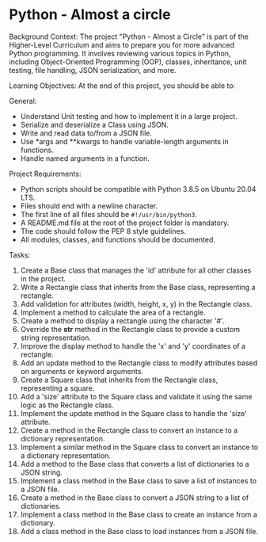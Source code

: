 # Python - Almost a circle
Background Context:
The project "Python - Almost a Circle" is part of the Higher-Level Curriculum and aims to prepare you for more advanced Python programming. It involves reviewing various topics in Python, including Object-Oriented Programming (OOP), classes, inheritance, unit testing, file handling, JSON serialization, and more.

Learning Objectives:
At the end of this project, you should be able to:

General:
- Understand Unit testing and how to implement it in a large project.
- Serialize and deserialize a Class using JSON.
- Write and read data to/from a JSON file.
- Use *args and **kwargs to handle variable-length arguments in functions.
- Handle named arguments in a function.


Project Requirements:
- Python scripts should be compatible with Python 3.8.5 on Ubuntu 20.04 LTS.
- Files should end with a newline character.
- The first line of all files should be `#!/usr/bin/python3`.
- A README.md file at the root of the project folder is mandatory.
- The code should follow the PEP 8 style guidelines.
- All modules, classes, and functions should be documented.

Tasks:
1. Create a Base class that manages the 'id' attribute for all other classes in the project.
2. Write a Rectangle class that inherits from the Base class, representing a rectangle.
3. Add validation for attributes (width, height, x, y) in the Rectangle class.
4. Implement a method to calculate the area of a rectangle.
5. Create a method to display a rectangle using the character '#'.
6. Override the __str__ method in the Rectangle class to provide a custom string representation.
7. Improve the display method to handle the 'x' and 'y' coordinates of a rectangle.
8. Add an update method to the Rectangle class to modify attributes based on arguments or keyword arguments.
9. Create a Square class that inherits from the Rectangle class, representing a square.
10. Add a 'size' attribute to the Square class and validate it using the same logic as the Rectangle class.
11. Implement the update method in the Square class to handle the 'size' attribute.
12. Create a method in the Rectangle class to convert an instance to a dictionary representation.
13. Implement a similar method in the Square class to convert an instance to a dictionary representation.
14. Add a method to the Base class that converts a list of dictionaries to a JSON string.
15. Implement a class method in the Base class to save a list of instances to a JSON file.
16. Create a method in the Base class to convert a JSON string to a list of dictionaries.
17. Implement a class method in the Base class to create an instance from a dictionary.
18. Add a class method in the Base class to load instances from a JSON file.

